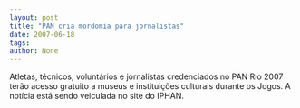 ```yaml
---
layout: post
title: "PAN cria mordomia para jornalistas"
date: 2007-06-18
tags: 
author: None
---
```

Atletas, t&eacute;cnicos, volunt&aacute;rios e jornalistas credenciados no PAN Rio 2007 ter&atilde;o acesso gratuito a museus e institui&ccedil;&otilde;es culturais durante os Jogos. A not&iacute;cia est&aacute; sendo veiculada no site do IPHAN. 